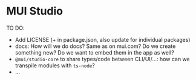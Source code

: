 # MUI Studio

TO DO:

- Add LICENSE (+ in package.json, also update for individual packages)
- docs: How will we do docs? Same as on mui.com? Do we create something new? Do we want to embed them in the app as well?
- `@mui/studio-core` to share types/code between CLI/UI/...: how can we transpile modules with `ts-node`?
- ...
